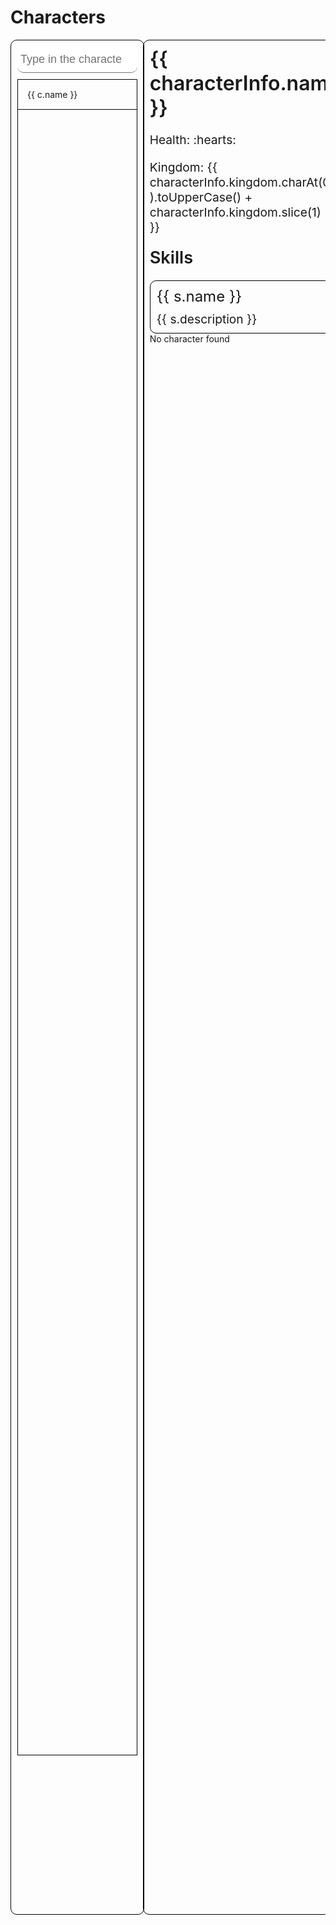 # Characters

<div id="characters-wrapper">
  <div id="search">
    <input
      type="search"
      placeholder="Type in the character name here..."
      v-model="search"
    />
    <div id="character-list">
      <div 
        class="character-items"
        v-for="c in characters"
        @click="clickCharacter(c.name)"
        v-show="!search.length || c.name.toLowerCase().includes(search)" 
      >
        <div :class="`kingdom ${c.kingdom} ${c.monarch && 'zhu'}`"></div>
        <div>{{ c.name }}</div>
      </div>
    </div>
  </div>
  <div></div>
  <div id="info">
    <div v-if="characterInfo">
      <div id="name-title">
        <div style="margin-right: 10px;">{{ characterInfo.name }}</div>
        <div v-if="characterInfo.male" title="Male">:male_sign:</div>
        <div v-else title="Female">:female_sign:</div>
        <div v-if="characterInfo.monarch" title="Monarch">:crown:</div>
      </div>
      <div class="field">
        Health: 
        <span v-for="index in characterInfo.health">:hearts:</span>
      </div>
      <div class="field">Kingdom: {{ characterInfo.kingdom.charAt(0).toUpperCase() + characterInfo.kingdom.slice(1) }}</div>
      <div id="skills-title">Skills</div>
      <div id="skills-list">
        <div class="skill" v-for="s in characterInfo.skills">
          <div class="skill-name">{{ s.name }}</div>
          <div class="skill-description">{{ s.description }}</div>
        </div>
      </div>
    </div>
    <div v-else>No character found</div>
  </div>
</div>

<style>
  #characters-wrapper {
    display: grid;
    height: 75vh;
    overflow: hidden;
    grid-template-columns: 38% 4% 58%
  }

  #search, #info {
    width: 100%;
    min-height: 75%;
    padding: 10px;
    border: 1px solid black;
    border-radius: 10px;
  }

  #search {
    input {
      border-radius: 10px;
      margin-bottom: 10px;
    }

    #character-list {
      height: 90%;
      overflow-y: auto;
      border: 1px solid black;
    }

    .character-items {
      display: flex;
      align-items: center;
      cursor: pointer;
      padding: 15px;
      border-bottom: 1px solid black;

      .kingdom {
        width: 10px;
        height: 10px;
        margin-right: 10px;
      }

      .shu {
        background-color: red;
      }

      .wei {
        background-color: blue;
      }

      .wu {
        background-color: green;
      }
      
      .kingdomless {
        background-color: gray;
      }

      .zhu {
        border: 1px solid yellow;
      }
    }

    .character-items:hover {
      background-color: black;
    }
  }

  #info {
    overflow-y: auto;

    #name-title {
      font-size: 2rem;
      display: flex;
    }

    .field {
      font-size: 1.2rem;
      margin: 20px 0;
    }

    #skills-title {
      font-size: 1.7rem;
      margin: 20px 0;
    }

    #skills-list {
      width: 100%;
      border: 1px solid black;
      border-radius: 10px;
    }

    .skill {
      padding: 10px;
      border-bottom: 1px solid black
    }
    
    .skill:last-child {
      border-bottom: none
    }

    .skill-name {
      font-size: 1.5rem;
      font-weight: 400;
      margin-bottom: 10px;
    }

    .skill-description {
      font-size: 1.2rem;
    }

    #name-title, #skills-title {
      font-weight: 600;
    }
  }

  input {
    font-size:18px;
    padding:10px 10px 10px 5px;
    display:block;
    width:100%;
    border:none;
    border-bottom:1px solid #757575;
  }
  input:focus 		{ outline:none; }
</style>